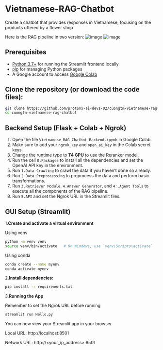 # Vietnamese-RAG-Chatbot
Create a chatbot that provides responses in Vietnamese, focusing on the products offered by a flower shop

Here is the RAG pipeline in two version:
![image](https://github.com/user-attachments/assets/0db9e99f-3a70-463d-a379-f2c41b7e7e31)
![image](https://github.com/user-attachments/assets/c31d8ffc-393b-433b-a709-1d71609b9e6d)

## Prerequisites

- [Python 3.7+](https://www.python.org/downloads/) for running the Streamlit frontend locally
- [pip](https://pip.pypa.io/en/stable/installation/) for managing Python packages
- A Google account to access [Google Colab](https://colab.research.google.com/)
## Clone the repository (or download the code files):

   ```bash
   git clone https://github.com/protonx-ai-devs-02/cuongtm-vietnamese-rag-chatbot.git
   cd cuongtm-vietnamese-rag-chatbot
  ```
## Backend Setup (Flask + Colab + Ngrok)
1. Open the file `Vietnamese_RAG_Chatbot_Backend.ipynb` in Google Colab.
2. Make sure to add your `ngrok_key` and `open_ai_key` in the Colab secret keys.
3. Change the runtime type to **T4 GPU** to use the Reranker model.
4. Run the cell `0.Packages` to install all the dependencies and set the OpenAI API key in the environment.
5. Run `1.Data Crawling` to crawl the data if you haven’t done so already.
6. Run `2.Data Preprocessing` to preprocess the data and perform basic transformations.
7. Run `3.Retriever Module`, `4.Answer Generator`, and `4'.Agent Tools` to execute all the components of the RAG pipeline.
8. Run `5.API` and set the Ngrok URL in the Streamlit files.

## GUI Setup (Streamlit)
1.**Create and activate a virtual environment**

Using venv
```bash
python -m venv venv
source venv/bin/activate   # On Windows, use `venv\Scripts\activate`
```
Using conda
```bash
conda create --name myenv 
conda activate myenv
```
2.**Install dependencies:**
```bash
pip install -r requirements.txt
```
3.**Running the App**

Remember to set the Ngrok URL before running
```bash
streamlit run Hello.py
```
You can now view your Streamlit app in your browser.

  Local URL: http://localhost:8501
  
  Network URL: http://<your_ip_address>:8501
